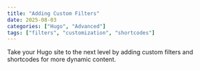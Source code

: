 ```yaml
---
title: "Adding Custom Filters"
date: 2025-08-03
categories: ["Hugo", "Advanced"]
tags: ["filters", "customization", "shortcodes"]
---
```


Take your Hugo site to the next level by adding custom filters and shortcodes for more dynamic content.